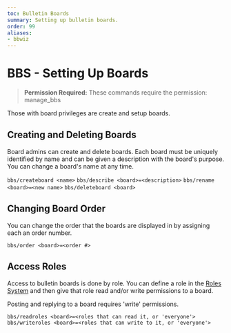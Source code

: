 ```yaml
---
toc: Bulletin Boards
summary: Setting up bulletin boards.
order: 99
aliases:
- bbwiz
---
```

# BBS - Setting Up Boards

> **Permission Required:** These commands require the permission: manage\_bbs

Those with board privileges are create and setup boards.

## Creating and Deleting Boards

Board admins can create and delete boards.  Each board must be uniquely identified by name and can be given a description with the board's purpose.  You can change a board's name at any time.

`bbs/createboard <name>`
`bbs/describe <board>=<description>`
`bbs/rename <board>=<new name>`
`bbs/deleteboard <board>`

## Changing Board Order

You can change the order that the boards are displayed in by assigning each an order number.

`bbs/order <board>=<order #>`

## Access Roles

Access to bulletin boards is done by role.  You can define a role in the [Roles System](/help/roles) and then give that role read and/or write permissions to a board.  

Posting and replying to a board requires 'write' permissions.

`bbs/readroles <board>=<roles that can read it, or 'everyone'>`
`bbs/writeroles <board>=<roles that can write to it, or 'everyone'>`
